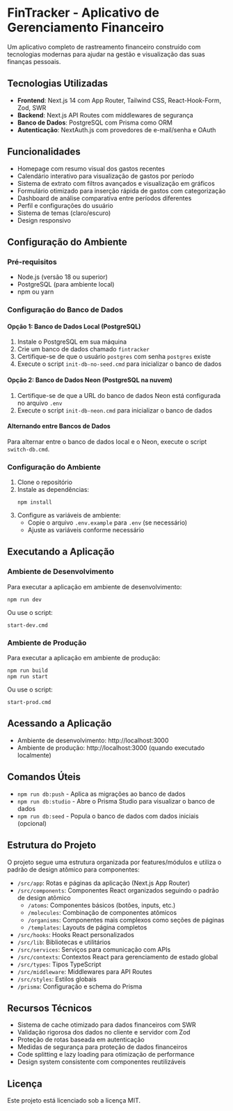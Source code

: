 # FinTracker - Aplicativo de Gerenciamento Financeiro

Um aplicativo completo de rastreamento financeiro construído com tecnologias modernas para ajudar na gestão e visualização das suas finanças pessoais.

## Tecnologias Utilizadas

- **Frontend**: Next.js 14 com App Router, Tailwind CSS, React-Hook-Form, Zod, SWR
- **Backend**: Next.js API Routes com middlewares de segurança
- **Banco de Dados**: PostgreSQL com Prisma como ORM
- **Autenticação**: NextAuth.js com provedores de e-mail/senha e OAuth

## Funcionalidades

- Homepage com resumo visual dos gastos recentes
- Calendário interativo para visualização de gastos por período
- Sistema de extrato com filtros avançados e visualização em gráficos
- Formulário otimizado para inserção rápida de gastos com categorização
- Dashboard de análise comparativa entre períodos diferentes
- Perfil e configurações do usuário
- Sistema de temas (claro/escuro)
- Design responsivo

## Configuração do Ambiente

### Pré-requisitos

- Node.js (versão 18 ou superior)
- PostgreSQL (para ambiente local)
- npm ou yarn

### Configuração do Banco de Dados

#### Opção 1: Banco de Dados Local (PostgreSQL)

1. Instale o PostgreSQL em sua máquina
2. Crie um banco de dados chamado `fintracker`
3. Certifique-se de que o usuário `postgres` com senha `postgres` existe
4. Execute o script `init-db-no-seed.cmd` para inicializar o banco de dados

#### Opção 2: Banco de Dados Neon (PostgreSQL na nuvem)

1. Certifique-se de que a URL do banco de dados Neon está configurada no arquivo `.env`
2. Execute o script `init-db-neon.cmd` para inicializar o banco de dados

#### Alternando entre Bancos de Dados

Para alternar entre o banco de dados local e o Neon, execute o script `switch-db.cmd`.

### Configuração do Ambiente

1. Clone o repositório
2. Instale as dependências:
   ```
   npm install
   ```
3. Configure as variáveis de ambiente:
   - Copie o arquivo `.env.example` para `.env` (se necessário)
   - Ajuste as variáveis conforme necessário

## Executando a Aplicação

### Ambiente de Desenvolvimento

Para executar a aplicação em ambiente de desenvolvimento:

```
npm run dev
```

Ou use o script:

```
start-dev.cmd
```

### Ambiente de Produção

Para executar a aplicação em ambiente de produção:

```
npm run build
npm run start
```

Ou use o script:

```
start-prod.cmd
```

## Acessando a Aplicação

- Ambiente de desenvolvimento: http://localhost:3000
- Ambiente de produção: http://localhost:3000 (quando executado localmente)

## Comandos Úteis

- `npm run db:push` - Aplica as migrações ao banco de dados
- `npm run db:studio` - Abre o Prisma Studio para visualizar o banco de dados
- `npm run db:seed` - Popula o banco de dados com dados iniciais (opcional)

## Estrutura do Projeto

O projeto segue uma estrutura organizada por features/módulos e utiliza o padrão de design atômico para componentes:

- `/src/app`: Rotas e páginas da aplicação (Next.js App Router)
- `/src/components`: Componentes React organizados seguindo o padrão de design atômico
  - `/atoms`: Componentes básicos (botões, inputs, etc.)
  - `/molecules`: Combinação de componentes atômicos
  - `/organisms`: Componentes mais complexos como seções de páginas
  - `/templates`: Layouts de página completos
- `/src/hooks`: Hooks React personalizados
- `/src/lib`: Bibliotecas e utilitários
- `/src/services`: Serviços para comunicação com APIs
- `/src/contexts`: Contextos React para gerenciamento de estado global
- `/src/types`: Tipos TypeScript
- `/src/middleware`: Middlewares para API Routes
- `/src/styles`: Estilos globais
- `/prisma`: Configuração e schema do Prisma

## Recursos Técnicos

- Sistema de cache otimizado para dados financeiros com SWR
- Validação rigorosa dos dados no cliente e servidor com Zod
- Proteção de rotas baseada em autenticação
- Medidas de segurança para proteção de dados financeiros
- Code splitting e lazy loading para otimização de performance
- Design system consistente com componentes reutilizáveis

## Licença

Este projeto está licenciado sob a licença MIT. 
